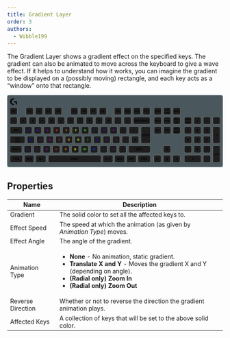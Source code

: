 ```yaml
---
title: Gradient Layer
order: 3
authors:
  - Wibble199
---
```


The Gradient Layer shows a gradient effect on the specified keys. The gradient can also be animated to move across the keyboard to give a wave effect. If it helps to understand how it works, you can imagine the gradient to be displayed on a (possibly moving) rectangle, and each key acts as a “window” onto that rectangle.

![A rainbow Gradient Layer on the alphabetical keys](../../assets/img/layer-gradient.gif)

## Properties

<!-- Have to manually add the table since it needs a list in it, which is impossible in markdown. -->
<table>
  <thead>
    <tr>
      <th>Name</th>
      <th>Description</th>
    </tr>
  </thead>
  <tbody>
    <tr>
      <td>Gradient</td>
      <td>The solid color to set all the affected keys to.</td>
    </tr>
    <tr>
      <td>Effect Speed</td>
      <td>The speed at which the animation (as given by <em>Animation Type</em>) moves.</td>
    </tr>
    <tr>
      <td>Effect Angle</td>
      <td>The angle of the gradient.</td>
    </tr>
    <tr>
      <td>Animation Type</td>
      <td><ul>
        <li><strong>None</strong> - No animation, static gradient.</li>
        <li><strong>Translate X and Y</strong> - Moves the gradient X and Y (depending on angle).</li>
        <li><strong>(Radial only) Zoom In</strong></li>
        <li><strong>(Radial only) Zoom Out</strong></li>
      </ul></td>
    </tr>
    <tr>
      <td>Reverse Direction</td>
      <td>Whether or not to reverse the direction the gradient animation plays.</td>
    </tr>
    <tr>
      <td>Affected Keys</td>
      <td>A collection of keys that will be set to the above solid color.</td>
    </tr>
  </tbody>
</table>
